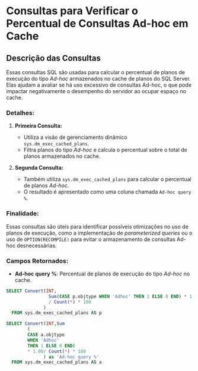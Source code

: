 # Consultas para Verificar o Percentual de Consultas Ad-hoc em Cache

## Descrição das Consultas

Essas consultas SQL são usadas para calcular o percentual de planos de execução do tipo *Ad-hoc* armazenados no cache de planos do SQL Server. Elas ajudam a avaliar se há uso excessivo de consultas Ad-hoc, o que pode impactar negativamente o desempenho do servidor ao ocupar espaço no cache.

### Detalhes:
1. **Primeira Consulta:**
   - Utiliza a visão de gerenciamento dinâmico `sys.dm_exec_cached_plans`.
   - Filtra planos do tipo *Ad-hoc* e calcula o percentual sobre o total de planos armazenados no cache.

2. **Segunda Consulta:**
   - Também utiliza `sys.dm_exec_cached_plans` para calcular o percentual de planos *Ad-hoc*.
   - O resultado é apresentado como uma coluna chamada `Ad-hoc query %`.

### Finalidade:
Essas consultas são úteis para identificar possíveis otimizações no uso de planos de execução, como a implementação de *parameterized queries* ou o uso de `OPTION(RECOMPILE)` para evitar o armazenamento de consultas Ad-hoc desnecessárias.

### Campos Retornados:
- **Ad-hoc query %**: Percentual de planos de execução do tipo *Ad-hoc* no cache.

```SQL
SELECT Convert(INT,
                Sum(CASE p.objtype WHEN 'Adhoc' THEN 1 ELSE 0 END) * 1.00
                / Count(*) * 100
              )
  FROM sys.dm_exec_cached_plans AS p
```

```SQL
SELECT Convert(INT,Sum
        (
        CASE a.objtype 
        WHEN 'Adhoc' 
        THEN 1 ELSE 0 END)
        * 1.00/ Count(*) * 100
              ) as 'Ad-hoc query %'
  FROM sys.dm_exec_cached_plans AS a
```
